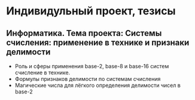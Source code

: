 # Индивидульный проект, тезисы

## Информатика. Тема проекта: Системы счисления: применение в технике и признаки делимости

- Роль и сферы применения base-2, base-8 и base-16 систем счисление в технике.
- Формулы признаков делимости по системам счисления
- Магические числа для лёгкого определения делимости чисел в base-2
